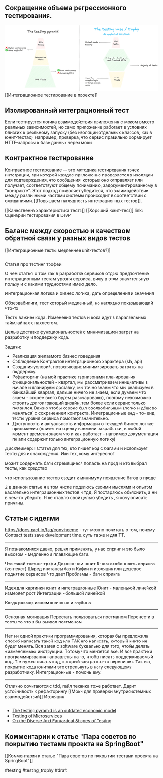 ## Сокращение объема регрессионного тестирования.
![alt text](<Article about testing trophy image1.png>)
[[Интеграционное тестирование в проекте]].

## Изолированный интеграционный тест

Если тестируется логика взаимодействия приложения с моком вместо реальных зависимостей, но само приложение работает в условиях, близких к реальному запуску (без изоляции отдельных классов, как в юнит-тестах).
Например, проверка, что сервис правильно формирует HTTP-запросы к базе данных через моки

## Контрактное тестирование

Контрактное тестирование — это методика тестирования точек интеграции, при которой каждое приложение проверяется в изоляции для подтверждения, что сообщения, которые оно отправляет или получает, соответствуют общему пониманию, задокументированному в "контракте". Этот подход позволяет убедиться, что взаимодействие между различными частями системы происходит в соответствии с ожиданиями. [[Повышаем наглядность интеграционных тестов]].

[[Качественна характеристика теста]]
[[Хороший юнит-тест]]
link: Сценарии тестирования в DevP

## Баланс между скоростью и качеством обратной связи у разных видов тестов

[[Интеграционные тесты медленнее unit-тестов?]]

## 

Статья про тестинг трофеи

О чем статья: о том как в разработке сервисов отдаю предпочтение интеграционным тестам уровня сервиса, вижу в этом значительную пользу и с какими трудностями имею дело.

Интеграционная логика и бизнес логика, дать определения и значения

Обзервабилити, тест который медленный, но наглядно показывающий что-то

Тесты важнее кода. Изменения тестов и кода идут в параллельных таймлайнах с нахлестом.

Цель в доставке функциональностей с минимизацией затрат на разработку и поддержку кода.

Задачи:

-   Реализация желаемого бизнес поведения
-   Соблюдение Контрактов интеграционного характера (sla, api)
-   Создания условий, позволяющих минимизировать затраты на поддержку.
-   Рефакторинг (на мой практике гарнизонами планирования функциональностей - квартал, мы рассматриваем инициативы в начале и планируем доставку, мы точно знаем что мы реализуем в ближайший квартал, дальше ничего не знаем, если думаем что знаем - скорее всего будем разочарованы), поэтому невозможно строить долгоиграющий дизайн, тем более если сервис только появился. Важно чтобы сервис был эволвобильным (легко и дёшево меняться) с сохранением контракта. Интеграционные енд - то- енд тесты уровня сервиса помогают значительно.
-   Доступность и актуальность информации о текущей бизнес логике приложения (влияет на оценку времени разработки, в любой момент времени знаем что и как работает - например документация по апи содержит только интеграционную логику)

  

Дисклеймер: 1 Статья для тех, кто пишет код с багами и использует тесты для их нахождения. Или тех, кому интересно?

может содержать баги стремящиеся попасть на прод и кто выбрал тесты, как средство 

что использование тестов сводит к минимуму появление багов в проде 

2 в данной статье я в том числе поделюсь своими мыслями и опытом касательно интеграционных тестов и тдд. Я постараюсь обьяснить, а ни в чем-то убедить. Я не ставлю свой целью убедить , я хочу описать причины.

## Статьи с идеями

https://docs.pact.io/faq/convinceme - тут можно почитать о том, почему Contract tests save development time, суть та же и для TT.

----

Я познакомился давно, решил применять, у нас спринг и это было вызовом - медленно и плавающие баги.

Что такой тестинг трофи 
Дороже чем юнит 
В чем особенность спринга (контекст)
Шаред инстансы баз и Кафки и изоляция или дешевое поднятие сервисов
Что дает
Проблемы - баги спринга

---


Идея для картинки юнит и интеграционные 
Юнит - маленькой линейкой измеряет рост
Интеграции - большой линейкой 

Когда размер имеем значение и глубина

---

Основная мотивация
Перестать пользоваться постманом
Перенести в тесты то что я бы вызвал постманом 

---


Нет ни одной практики программирования, которая бы предложила способ написать такой код или ТАК его написать, который никто не будет менять. Вся затея с software буквально для того, чтобы делать «изменяемые» инструкции. Потому что меняется все. И все практики программирования направлены на то, чтобы писать поддерживаемый код. Т.е нужно писать код, который завтра кто-то перепишет. Так вот, покрытие кода юнитами это стрельнуть в ногу следующему разработчику. Интеграционные - помочь ему.

---

Отлично сочитаются с tdd, пайл техника тоже работает. 
Дарит устойчивость к рефакторингу
[[Моки для проверки внутрисистемных взаимодействий]]
Изоляция

## 

- [The testing pyramid is an outdated economic model](https://www.wiremock.io/post/rethinking-the-testing-pyramid)
- [Testing of Microservices](https://engineering.atspotify.com/2018/01/testing-of-microservices/)
- [On the Diverse And Fantastical Shapes of Testing](https://martinfowler.com/articles/2021-test-shapes.html)

## Комментарии к статье "Пара советов по покрытию тестами проекта на SpringBoot"

[[Комментарии к статье "Пара советов по покрытию тестами проекта на SpringBoot"]]

#testing #testing_trophy #draft